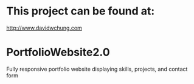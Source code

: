 # This project can be found at:
http://www.davidwchung.com

# PortfolioWebsite2.0
Fully responsive portfolio website displaying skills, projects, and contact form
